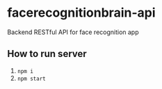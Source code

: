 # facerecognitionbrain-api
Backend RESTful API for face recognition app

## How to run server
1. ```npm i```
2. ```npm start```
